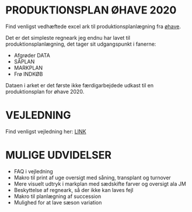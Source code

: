 # PRODUKTIONSPLAN ØHAVE 2020

Find venligst vedhæftede excel ark til produktionsplanlægning fra [øhave](http://ohave.dk).

Det er det simpleste regneark jeg endnu har lavet til produktionsplanlægning, det tager sit udgangspunkt i fanerne:

- Afgrøder DATA
- SÅPLAN
- MARKPLAN
- Frø INDKØB

Dataen i arket er det første ikke færdigarbejdede udkast til en produktionsplan for øhave 2020.

# VEJLEDNING

Find venligst vejledning her: [LINK](https://www.notion.so/ohave/VEJLEDNING-PRODUKTIONSPLAN-b95905b41d6c4589a8e79f6a3f30d75c)

# MULIGE UDVIDELSER

- FAQ i vejledning
- Makro til print af uge oversigt med såning, transplant og turnover
- Mere visuelt udtryk i markplan med sædskifte farver og oversigt ala JM
- Beskyttelse af regneark, så der ikke kan laves fejl
- Makro til planlægning af succession
- Mulighed for at lave sæson variation
